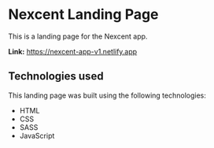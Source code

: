 # Nexcent Landing Page

This is a landing page for the Nexcent app.

**Link:** https://nexcent-app-v1.netlify.app

## Technologies used

This landing page was built using the following technologies:

- HTML
- CSS
- SASS
- JavaScript
